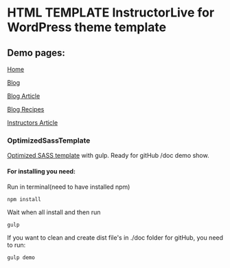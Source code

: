 # HTML TEMPLATE InstructorLive for WordPress theme template

## Demo pages:

[Home](https://oshchenkov.github.io/InstructorLive-HTML-template-for-WP/)

[Blog](https://oshchenkov.github.io/InstructorLive-HTML-template-for-WP/blog.html)

[Blog Article](https://oshchenkov.github.io/InstructorLive-HTML-template-for-WP/blog-article.html)

[Blog Recipes](https://oshchenkov.github.io/InstructorLive-HTML-template-for-WP/blog-recipes.html)

[Instructors Article](https://oshchenkov.github.io/InstructorLive-HTML-template-for-WP/instructors-article.html)

### OptimizedSassTemplate

[Optimized SASS template](https://github.com/Oshchenkov/OptimizedSassTemplate) with gulp. Ready for gitHub /doc demo show.

#### For installing you need:

Run in terminal(need to have installed npm)

```
npm install
```

Wait when all install and then run

```
gulp
```

If you want to clean and create dist file's in ./doc folder for gitHub, you need to run:

```
gulp demo
```
